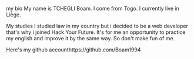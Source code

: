 my bio
My name is TCHEGLI Boam. I come from Togo. I currently live in Liège.

My studies
I studied law in my country but i decided to be a web developer that's why i joined Hack Your Future. It's for me an opportunity to practice my english and improve it by the same way. So don't make fun of me.

Here's my github accounthttps://github.com/Boam1994
